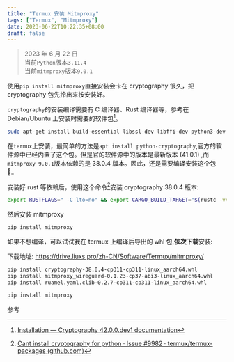 ```yaml
---
title: "Termux 安装 Mitmproxy"
tags: ["Termux", "Mitmproxy"]
date: 2023-06-22T10:22:35+08:00
draft: false
---
```


> 2023 年 6 月 22 日  
> 当前`Python`版本`3.11.4`  
> 当前`mitmproxy`版本`9.0.1`

使用`pip install mitmproxy`直接安装会卡在 cryptography 很久，把 cryptography 包先拎出来按安装好。

`cryptography`的安装编译需要有 C 编译器、Rust 编译器等，参考在 Debian/Ubuntu 上安装时需要的软件包[^1]。

```bash
sudo apt-get install build-essential libssl-dev libffi-dev python3-dev cargo pkg-config
```

在`termux`上安装，最简单的方法是`apt install python-cryptography`,官方的软件源中已经内置了这个包。但是官的软件源中的版本是最新版本 (41.0.1) ,而`mitmproxy 9.0.1`版本依赖的是 38.0.4 版本。因此，还是需要编译安装这个包 🤣。

安装好 rust 等依赖后，使用这个命令[^2]安装 cryptography 38.0.4 版本:

```bash
export RUSTFLAGS=" -C lto=no" && export CARGO_BUILD_TARGET="$(rustc -vV | sed -n 's|host: ||p')" && pip install cryptography==38.0.4
```

然后安装 mitmproxy

```bash
pip install mitmproxy
```

如果不想编译，可以试试我在 termux 上编译后导出的 whl 包,**依次下载**安装:

下载地址: <https://drive.liuxs.pro/zh-CN/Software/Termux/mitmproxy/>

```bash
pip install cryptography-38.0.4-cp311-cp311-linux_aarch64.whl
pip install mitmproxy_wireguard-0.1.23-cp37-abi3-linux_aarch64.whl
pip install ruamel.yaml.clib-0.2.7-cp311-cp311-linux_aarch64.whl

pip install mitmproxy
```

参考

[^1]: [Installation — Cryptography 42.0.0.dev1 documentation](https://cryptography.io/en/latest/installation/)

[^2]: [Cant install cryptography for python · Issue #9982 · termux/termux-packages (github.com)](https://github.com/termux/termux-packages/issues/9982#issuecomment-1369107679)
